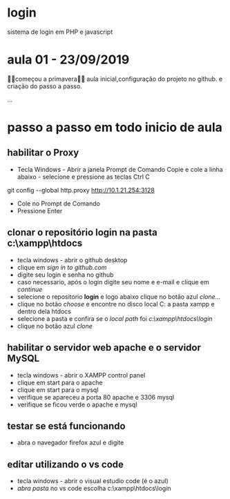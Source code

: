 # login
sistema de login em PHP e javascript

# aula 01 - 23/09/2019
🍁🌻começou a primavera🌹🍄
aula inicial,configuração do projeto no github.
e criação do passo a passo.


...
# passo a passo em todo inicio de aula

## habilitar o Proxy
- Tecla Windows - Abrir a janela Prompt de Comando
Copie e cole a linha abaixo - selecione e pressione as teclas Ctrl C

git config --global http.proxy http://10.1.21.254:3128

- Cole no Prompt de Comando
- Pressione Enter

## clonar o repositório **login** na pasta **c:\xampp\htdocs**
- tecla windows - abrir o github desktop
- clique em *sign in to github.com*
- digite seu login e senha no github
- caso necessario, após o login digite seu nome e e-mail e clique em *continue*
- selecione o repositorio **login** e logo abaixo clique no botão azul *clone...*
- clique no botão *choose* e encontre no disco local C: a pasta xampp e dentro dela htdocs
- selecione a pasta e confira se o *local path* foi *c:\xampp\htdocs\login*
- clique no botão azul *clone*

## habilitar o servidor web **apache** e o servidor **MySQL**
- tecla windows - abrir o XAMPP control panel
- clique em start para o apache 
- clique em start para o mysql
- verifique se apareceu a porta 80 apache e 3306 mysql
- verifique se ficou verde o apache e mysql

## testar se está funcionando 

- abra o navegador firefox azul e digite 

## editar utilizando o vs code
- tecla windows - abrir o visual estudio code (é o azul)
- *abra pasta* no vs code escolha c:\xampp\htdocs\login

